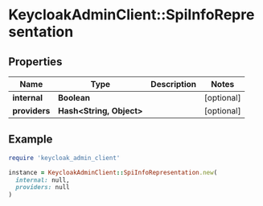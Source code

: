 # KeycloakAdminClient::SpiInfoRepresentation

## Properties

| Name | Type | Description | Notes |
| ---- | ---- | ----------- | ----- |
| **internal** | **Boolean** |  | [optional] |
| **providers** | **Hash&lt;String, Object&gt;** |  | [optional] |

## Example

```ruby
require 'keycloak_admin_client'

instance = KeycloakAdminClient::SpiInfoRepresentation.new(
  internal: null,
  providers: null
)
```

